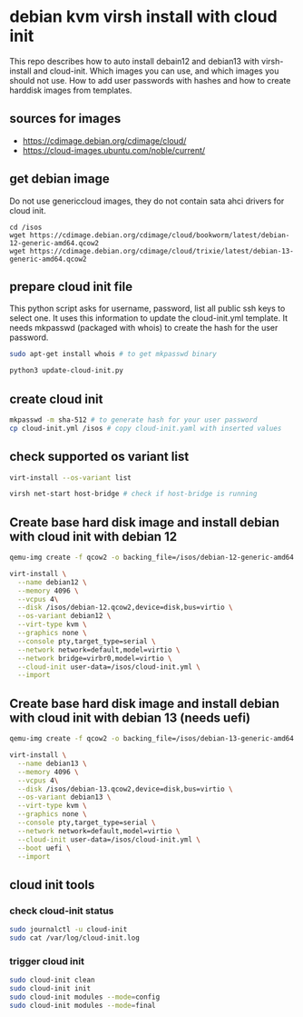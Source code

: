 # debian kvm virsh install with cloud init
This repo describes how to auto install debain12 and debian13 with virsh-install and cloud-init.
Which images you can use, and which images you should not use.
How to add user passwords with hashes and how to create harddisk images from templates.

## sources for images
- https://cdimage.debian.org/cdimage/cloud/
- https://cloud-images.ubuntu.com/noble/current/

## get debian image
Do not use genericcloud images, they do not contain sata ahci drivers for cloud init.
```
cd /isos
wget https://cdimage.debian.org/cdimage/cloud/bookworm/latest/debian-12-generic-amd64.qcow2
wget https://cdimage.debian.org/cdimage/cloud/trixie/latest/debian-13-generic-amd64.qcow2
```

## prepare cloud init file
This python script asks for username, password, list all public ssh keys to select one.
It uses this information to update the cloud-init.yml template.
It needs mkpasswd (packaged with whois) to create the hash for the user password.
```bash
sudo apt-get install whois # to get mkpasswd binary

python3 update-cloud-init.py
```

## create cloud init
```bash
mkpasswd -m sha-512 # to generate hash for your user password
cp cloud-init.yml /isos # copy cloud-init.yaml with inserted values
```

## check supported os variant list
```bash
virt-install --os-variant list

virsh net-start host-bridge # check if host-bridge is running
```

## Create base hard disk image and install debian with cloud init with debian 12
```bash
qemu-img create -f qcow2 -o backing_file=/isos/debian-12-generic-amd64.qcow2,backing_fmt=qcow2 /isos/debian-12.qcow2 30G # create disk image for vm

virt-install \
  --name debian12 \
  --memory 4096 \
  --vcpus 4\
  --disk /isos/debian-12.qcow2,device=disk,bus=virtio \
  --os-variant debian12 \
  --virt-type kvm \
  --graphics none \
  --console pty,target_type=serial \
  --network network=default,model=virtio \
  --network bridge=virbr0,model=virtio \
  --cloud-init user-data=/isos/cloud-init.yml \
  --import
```

## Create base hard disk image and install debian with cloud init with debian 13 (needs uefi)
```bash
qemu-img create -f qcow2 -o backing_file=/isos/debian-13-generic-amd64.qcow2,backing_fmt=qcow2 /isos/debian-13.qcow2 30G # create disk image for vm

virt-install \
  --name debian13 \
  --memory 4096 \
  --vcpus 4\
  --disk /isos/debian-13.qcow2,device=disk,bus=virtio \
  --os-variant debian13 \
  --virt-type kvm \
  --graphics none \
  --console pty,target_type=serial \
  --network network=default,model=virtio \
  --cloud-init user-data=/isos/cloud-init.yml \
  --boot uefi \
  --import
```

## cloud init tools
### check cloud-init status
```bash
sudo journalctl -u cloud-init
sudo cat /var/log/cloud-init.log
```

### trigger cloud init
```bash
sudo cloud-init clean
sudo cloud-init init
sudo cloud-init modules --mode=config
sudo cloud-init modules --mode=final
```
